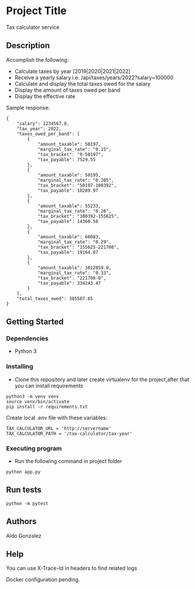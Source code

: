 # Project Title

Tax calculator service 

## Description

Accomplish the following:
* Calculate taxes by year [2019|2020|2021|2022]
* Receive a yearly salary i.e. /api/taxes/years/2022?salary=100000
* Calculate and display the total taxes owed for the salary
* Display the amount of taxes owed per band
* Display the effective rate

Sample response:
```
{
    "salary": 1234567.0,
    "tax_year": 2022,
    "taxes_owed_per_band": [
        {
            "amount_taxable": 50197,
            "marginal_tax_rate": "0.15",
            "tax_bracket": "0-50197",
            "tax_payable": 7529.55
        },
        {
            "amount_taxable": 50195,
            "marginal_tax_rate": "0.205",
            "tax_bracket": "50197-100392",
            "tax_payable": 10289.97
        },
        {
            "amount_taxable": 55233,
            "marginal_tax_rate": "0.26",
            "tax_bracket": "100392-155625",
            "tax_payable": 14360.58
        },
        {
            "amount_taxable": 66083,
            "marginal_tax_rate": "0.29",
            "tax_bracket": "155625-221708",
            "tax_payable": 19164.07
        },
        {
            "amount_taxable": 1012859.0,
            "marginal_tax_rate": "0.33",
            "tax_bracket": "221708-0",
            "tax_payable": 334243.47
        }
    ],
    "total_taxes_owed": 385587.65
}
```

## Getting Started

### Dependencies
* Python 3

### Installing

* Clone this repository and later create virtualenv for the project,after that you can install requirements
```
python3 -m venv venv
source venv/bin/activate
pip install -r requirements.txt
```

Create local .env file with these variables: 

```
TAX_CALCULATOR_URL = 'http://servername'
TAX_CALCULATOR_PATH = '/tax-calculator/tax-year'
```

### Executing program

* Run the following command in project folder
```
python app.py
```

## Run tests

```
python -m pytest
```

## Authors

Aldo Gonzalez

## Help

You can use X-Trace-Id in headers to find related logs

Docker configuration pending.